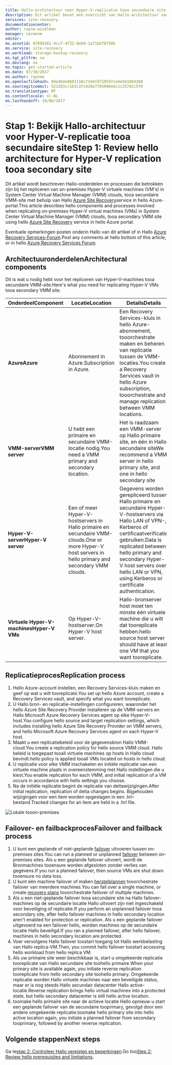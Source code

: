 ```yaml
---
title: Hallo-architectuur voor Hyper-V-replicatie tooa secundaire site met Azure Site Recovery aaaReview | Microsoft Docs
description: Dit artikel bevat een overzicht van Hallo-architectuur voor het repliceren van lokale Hyper-V-machines tooa secundaire System Center VMM-site met Azure Site Recovery.
services: site-recovery
documentationcenter: 
author: rayne-wiselman
manager: carmonm
editor: 
ms.assetid: 07099161-4cc7-4f32-8eb9-2a71bbf0750b
ms.service: site-recovery
ms.workload: storage-backup-recovery
ms.tgt_pltfrm: na
ms.devlang: na
ms.topic: get-started-article
ms.date: 07/30/2017
ms.author: raynew
ms.openlocfilehash: 0de4b4e8601116c73e6fd710597ce4e561884368
ms.sourcegitcommit: 523283cc1b3c37c428e77850964dc1c33742c5f0
ms.translationtype: MT
ms.contentlocale: nl-NL
ms.lasthandoff: 10/06/2017
---
```

# <a name="step-1-review-hello-architecture-for-hyper-v-replication-tooa-secondary-site"></a><span data-ttu-id="7e1f8-103">Stap 1: Bekijk Hallo-architectuur voor Hyper-V-replicatie tooa secundaire site</span><span class="sxs-lookup"><span data-stu-id="7e1f8-103">Step 1: Review hello architecture for Hyper-V replication tooa secondary site</span></span>

<span data-ttu-id="7e1f8-104">Dit artikel wordt beschreven Hallo-onderdelen en processen die betrokken zijn bij het repliceren van on-premises Hyper-V virtuele machines (VM's) in System Center Virtual Machine Manager (VMM) clouds, tooa secundaire VMM-site met behulp van Hallo [Azure Site Recovery](site-recovery-overview.md)service in hello Azure-portal.</span><span class="sxs-lookup"><span data-stu-id="7e1f8-104">This article describes hello components and processes involved when replicating on-premises Hyper-V virtual machines (VMs) in System Center Virtual Machine Manager (VMM) clouds, tooa secondary VMM site using hello [Azure Site Recovery](site-recovery-overview.md) service in hello Azure portal.</span></span>

<span data-ttu-id="7e1f8-105">Eventuele opmerkingen posten onderin Hallo van dit artikel of in Hallo [Azure Recovery Services-Forum](https://social.msdn.microsoft.com/forums/azure/home?forum=hypervrecovmgr).</span><span class="sxs-lookup"><span data-stu-id="7e1f8-105">Post any comments at hello bottom of this article, or in hello [Azure Recovery Services Forum](https://social.msdn.microsoft.com/forums/azure/home?forum=hypervrecovmgr).</span></span>



## <a name="architectural-components"></a><span data-ttu-id="7e1f8-106">Architectuuronderdelen</span><span class="sxs-lookup"><span data-stu-id="7e1f8-106">Architectural components</span></span>

<span data-ttu-id="7e1f8-107">Dit is wat u nodig hebt voor het repliceren van Hyper-V-machines tooa secundaire VMM-site.</span><span class="sxs-lookup"><span data-stu-id="7e1f8-107">Here's what you need for replicating Hyper-V VMs tooa secondary VMM site.</span></span>

<span data-ttu-id="7e1f8-108">**Onderdeel**</span><span class="sxs-lookup"><span data-stu-id="7e1f8-108">**Component**</span></span> | <span data-ttu-id="7e1f8-109">**Locatie**</span><span class="sxs-lookup"><span data-stu-id="7e1f8-109">**Location**</span></span> | <span data-ttu-id="7e1f8-110">**Details**</span><span class="sxs-lookup"><span data-stu-id="7e1f8-110">**Details**</span></span>
--- | --- | ---
<span data-ttu-id="7e1f8-111">**Azure**</span><span class="sxs-lookup"><span data-stu-id="7e1f8-111">**Azure**</span></span> | <span data-ttu-id="7e1f8-112">Abonnement in Azure.</span><span class="sxs-lookup"><span data-stu-id="7e1f8-112">Subscription in Azure.</span></span> | <span data-ttu-id="7e1f8-113">Een Recovery Services-kluis in hello Azure-abonnement, tooorchestrate maken en beheren van replicatie tussen de VMM-locaties.</span><span class="sxs-lookup"><span data-stu-id="7e1f8-113">You create a Recovery Services vault in hello Azure subscription, tooorchestrate and manage replication between VMM locations.</span></span>
<span data-ttu-id="7e1f8-114">**VMM-server**</span><span class="sxs-lookup"><span data-stu-id="7e1f8-114">**VMM server**</span></span> | <span data-ttu-id="7e1f8-115">U hebt een primaire en secundaire VMM-locatie nodig.</span><span class="sxs-lookup"><span data-stu-id="7e1f8-115">You need a VMM primary and secondary location.</span></span> | <span data-ttu-id="7e1f8-116">Het is raadzaam een VMM-server op Hallo primaire site, en één in Hallo secundaire site</span><span class="sxs-lookup"><span data-stu-id="7e1f8-116">We recommend a VMM server in hello primary site, and one in hello secondary site</span></span> 
<span data-ttu-id="7e1f8-117">**Hyper-V-server**</span><span class="sxs-lookup"><span data-stu-id="7e1f8-117">**Hyper-V server**</span></span> |  <span data-ttu-id="7e1f8-118">Een of meer Hyper-V-hostservers in Hallo primaire en secundaire VMM-clouds.</span><span class="sxs-lookup"><span data-stu-id="7e1f8-118">One or more Hyper-V host servers in hello primary and secondary VMM clouds.</span></span> | <span data-ttu-id="7e1f8-119">Gegevens worden gerepliceerd tussen Hallo primaire en secundaire Hyper-V-hostservers via Hallo LAN of VPN-, Kerberos of certificaatverificatie gebruiken.</span><span class="sxs-lookup"><span data-stu-id="7e1f8-119">Data is replicated between hello primary and secondary Hyper-V host servers over hello LAN or VPN, using Kerberos or certificate authentication.</span></span>  
<span data-ttu-id="7e1f8-120">**Virtuele Hyper-V-machines**</span><span class="sxs-lookup"><span data-stu-id="7e1f8-120">**Hyper-V VMs**</span></span> | <span data-ttu-id="7e1f8-121">Op Hyper-V-hostserver.</span><span class="sxs-lookup"><span data-stu-id="7e1f8-121">On Hyper-V host server.</span></span> | <span data-ttu-id="7e1f8-122">Hallo-bronserver host moet ten minste één virtuele machine die u wilt dat tooreplicate hebben.</span><span class="sxs-lookup"><span data-stu-id="7e1f8-122">hello source host server should have at least one VM that you want tooreplicate.</span></span>

## <a name="replication-process"></a><span data-ttu-id="7e1f8-123">Replicatieproces</span><span class="sxs-lookup"><span data-stu-id="7e1f8-123">Replication process</span></span>

1. <span data-ttu-id="7e1f8-124">Hello Azure-account instellen, een Recovery Services-kluis maken en geef op wat u wilt tooreplicate.</span><span class="sxs-lookup"><span data-stu-id="7e1f8-124">You set up hello Azure account, create a Recovery Services vault, and specify what you want tooreplicate.</span></span>
2. <span data-ttu-id="7e1f8-125">U Hallo bron- en replicatie-instellingen configureren, waaronder het hello Azure Site Recovery Provider installeren op de VMM-servers en Hallo Microsoft Azure Recovery Services agent op elke Hyper-V-host.</span><span class="sxs-lookup"><span data-stu-id="7e1f8-125">You configure hello source and target replication settings, which includes installing hello Azure Site Recovery Provider on VMM servers, and hello Microsoft Azure Recovery Services agent on each Hyper-V host.</span></span>
3. <span data-ttu-id="7e1f8-126">Maakt u een replicatiebeleid voor de gegevensbron Hallo VMM-cloud.</span><span class="sxs-lookup"><span data-stu-id="7e1f8-126">You create a replication policy for hello source VMM cloud.</span></span> <span data-ttu-id="7e1f8-127">Hallo beleid is toegepast tooall virtuele machines op hosts in Hallo cloud bevindt.</span><span class="sxs-lookup"><span data-stu-id="7e1f8-127">hello policy is applied tooall VMs located on hosts in hello cloud.</span></span>
4. <span data-ttu-id="7e1f8-128">U replicatie voor elke VMM inschakelen en initiële replicatie van een virtuele machine plaats in overeenstemming met Hallo instellingen die u kiest.</span><span class="sxs-lookup"><span data-stu-id="7e1f8-128">You enable replication for each VMM, and initial replication of a VM occurs in accordance with hello settings you choose.</span></span>
5. <span data-ttu-id="7e1f8-129">Na de initiële replicatie begint de replicatie van deltawijzigingen.</span><span class="sxs-lookup"><span data-stu-id="7e1f8-129">After initial replication, replication of delta changes begins.</span></span> <span data-ttu-id="7e1f8-130">Bijgehouden wijzigingen voor een item worden opgeslagen in een .hrl-bestand.</span><span class="sxs-lookup"><span data-stu-id="7e1f8-130">Tracked changes for an item are held in a .hrl file.</span></span>


![Lokale tooon-premises](./media/vmm-to-vmm-walkthrough-architecture/arch-onprem-onprem.png)

## <a name="failover-and-failback-process"></a><span data-ttu-id="7e1f8-132">Failover- en failbackproces</span><span class="sxs-lookup"><span data-stu-id="7e1f8-132">Failover and failback process</span></span>

1. <span data-ttu-id="7e1f8-133">U kunt een geplande of niet-geplande [failover](site-recovery-failover.md) uitvoeren tussen on-premises sites.</span><span class="sxs-lookup"><span data-stu-id="7e1f8-133">You can run a planned or unplanned [failover](site-recovery-failover.md) between on-premises sites.</span></span> <span data-ttu-id="7e1f8-134">Als u een geplande failover uitvoert, wordt de Bronmachines tooensure worden afgesloten zonder verlies van gegevens.</span><span class="sxs-lookup"><span data-stu-id="7e1f8-134">If you run a planned failover, then source VMs are shut down tooensure no data loss.</span></span>
2. <span data-ttu-id="7e1f8-135">U kunt één machine failover of maken [herstelplannen](site-recovery-create-recovery-plans.md) tooorchestrate failover van meerdere machines.</span><span class="sxs-lookup"><span data-stu-id="7e1f8-135">You can fail over a single machine, or create [recovery plans](site-recovery-create-recovery-plans.md) tooorchestrate failover of multiple machines.</span></span>
4. <span data-ttu-id="7e1f8-136">Als u een niet-geplande failover tooa secundaire site na Hallo failover-machines op de secundaire locatie Hallo uitvoert zijn niet ingeschakeld voor beveiliging of replicatie.</span><span class="sxs-lookup"><span data-stu-id="7e1f8-136">If you perform an unplanned failover tooa secondary site, after hello failover machines in hello secondary location aren't enabled for protection or replication.</span></span> <span data-ttu-id="7e1f8-137">Als u een geplande failover uitgevoerd na een failover hello, worden machines op de secundaire locatie Hallo beveiligd.</span><span class="sxs-lookup"><span data-stu-id="7e1f8-137">If you ran a planned failover, after hello failover, machines in hello secondary location are protected.</span></span>
5. <span data-ttu-id="7e1f8-138">Voer vervolgens Hallo failover toostart toegang tot Hallo werkbelasting van Hallo replica-VM.</span><span class="sxs-lookup"><span data-stu-id="7e1f8-138">Then, you commit hello failover toostart accessing hello workload from hello replica VM.</span></span>
6. <span data-ttu-id="7e1f8-139">Als uw primaire site weer beschikbaar is, start u omgekeerde replicatie tooreplicate van Hallo secundaire site toohello primaire.</span><span class="sxs-lookup"><span data-stu-id="7e1f8-139">When your primary site is available again, you initiate reverse replication tooreplicate from hello secondary site toohello primary.</span></span> <span data-ttu-id="7e1f8-140">Omgekeerde replicatie worden Hallo virtuele machines naar een beveiligde status, maar er is nog steeds Hallo secundair datacenter Hallo active-locatie.</span><span class="sxs-lookup"><span data-stu-id="7e1f8-140">Reverse replication brings hello virtual machines into a protected state, but hello secondary datacenter is still hello active location.</span></span>
7. <span data-ttu-id="7e1f8-141">toomake hello primaire site naar de actieve locatie Hallo opnieuw u start een geplande failover van de secundaire tooprimary, gevolgd door een andere omgekeerde replicatie.</span><span class="sxs-lookup"><span data-stu-id="7e1f8-141">toomake hello primary site into hello active location again, you initiate a planned failover from secondary tooprimary, followed by another reverse replication.</span></span>



## <a name="next-steps"></a><span data-ttu-id="7e1f8-142">Volgende stappen</span><span class="sxs-lookup"><span data-stu-id="7e1f8-142">Next steps</span></span>

<span data-ttu-id="7e1f8-143">Ga te[stap 2: Controleer Hallo vereisten en beperkingen](vmm-to-vmm-walkthrough-prerequisites.md).</span><span class="sxs-lookup"><span data-stu-id="7e1f8-143">Go too[Step 2: Review hello prerequisites and limitations](vmm-to-vmm-walkthrough-prerequisites.md).</span></span>
